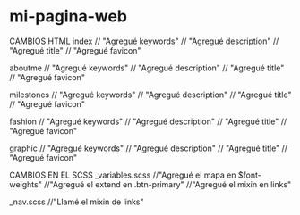 # mi-pagina-web
CAMBIOS HTML
index   // "Agregué keywords"
        // "Agregué description"
        // "Agregué title"
        // "Agregué favicon"
        
aboutme // "Agregué keywords"
        // "Agregué description"
        // "Agregué title"
        // "Agregué favicon"

milestones  // "Agregué keywords"
            // "Agregué description"
            // "Agregué title"
            // "Agregué favicon"

fashion // "Agregué keywords"
        // "Agregué description"
        // "Agregué title"
        // "Agregué favicon"

graphic // "Agregué keywords"
        // "Agregué description"
        // "Agregué title"
        // "Agregué favicon"

CAMBIOS EN EL SCSS
_variables.scss //"Agregué el mapa en $font-weights"
                //"Agregué el extend en .btn-primary"
                //"Agregué el mixin en links"

_nav.scss       //"Llamé el mixin de links"